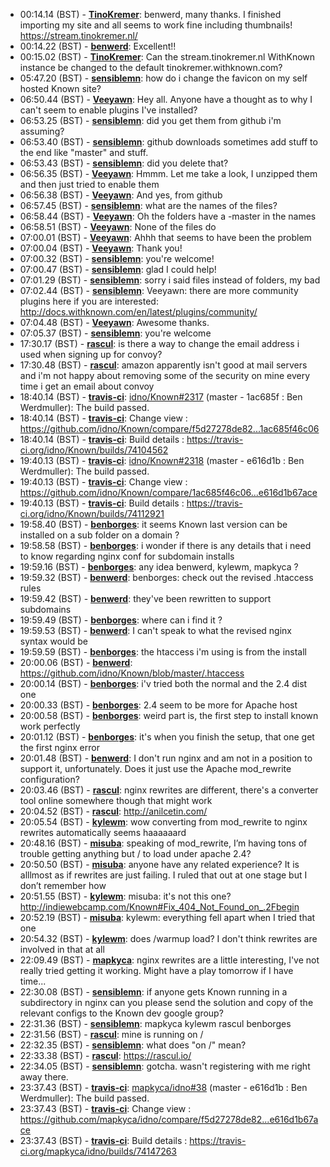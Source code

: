 * 00:14.14 (BST) - __[TinoKremer](https://github.com/TinoKremer)__: benwerd, many thanks. I finished importing my site and all seems to work fine including thumbnails! https://stream.tinokremer.nl/
* 00:14.22 (BST) - __[benwerd](https://github.com/benwerd)__: Excellent!!
* 00:15.02 (BST) - __[TinoKremer](https://github.com/TinoKremer)__: Can the stream.tinokremer.nl WithKnown instance be changed to the default tinokremer.withknown.com?
* 05:47.20 (BST) - __[sensiblemn](https://github.com/sensiblemn)__: how do i change the favicon on my self hosted Known site?
* 06:50.44 (BST) - __[Veeyawn](https://github.com/Veeyawn)__: Hey all. Anyone have a thought as to why I can't seem to enable plugins I've installed?
* 06:53.25 (BST) - __[sensiblemn](https://github.com/sensiblemn)__: did you get them from github i'm assuming?
* 06:53.40 (BST) - __[sensiblemn](https://github.com/sensiblemn)__: github downloads sometimes add stuff to the end like "master" and stuff.
* 06:53.43 (BST) - __[sensiblemn](https://github.com/sensiblemn)__: did you delete that?
* 06:56.35 (BST) - __[Veeyawn](https://github.com/Veeyawn)__: Hmmm. Let me take a look, I unzipped them and then just tried to enable them
* 06:56.38 (BST) - __[Veeyawn](https://github.com/Veeyawn)__: And yes, from github
* 06:57.45 (BST) - __[sensiblemn](https://github.com/sensiblemn)__: what are the names of the files?
* 06:58.44 (BST) - __[Veeyawn](https://github.com/Veeyawn)__: Oh the folders have a -master in the names
* 06:58.51 (BST) - __[Veeyawn](https://github.com/Veeyawn)__: None of the files do
* 07:00.01 (BST) - __[Veeyawn](https://github.com/Veeyawn)__: Ahhh that seems to have been the problem
* 07:00.04 (BST) - __[Veeyawn](https://github.com/Veeyawn)__: Thank you!
* 07:00.32 (BST) - __[sensiblemn](https://github.com/sensiblemn)__: you're welcome!
* 07:00.47 (BST) - __[sensiblemn](https://github.com/sensiblemn)__: glad I could help!
* 07:01.29 (BST) - __[sensiblemn](https://github.com/sensiblemn)__: sorry i said files instead of folders, my bad
* 07:02.44 (BST) - __[sensiblemn](https://github.com/sensiblemn)__: Veeyawn: there are more community plugins here if you are interested: http://docs.withknown.com/en/latest/plugins/community/
* 07:04.48 (BST) - __[Veeyawn](https://github.com/Veeyawn)__: Awesome thanks.
* 07:05.37 (BST) - __[sensiblemn](https://github.com/sensiblemn)__: you're welcome
* 17:30.17 (BST) - __[rascul](https://github.com/rascul)__: is there a way to change the email address i used when signing up for convoy?
* 17:30.48 (BST) - __[rascul](https://github.com/rascul)__: amazon apparently isn't good at mail servers and i'm not happy about removing some of the security on mine every time i get an email about convoy
* 18:40.14 (BST) - __[travis-ci](https://github.com/travis-ci)__: <a href="https://github.com/idno/Known/issues/2317">idno/Known#2317</a> (master - 1ac685f : Ben Werdmuller): The build passed.
* 18:40.14 (BST) - __[travis-ci](https://github.com/travis-ci)__: Change view : https://github.com/idno/Known/compare/f5d27278de82...1ac685f46c06
* 18:40.14 (BST) - __[travis-ci](https://github.com/travis-ci)__: Build details : https://travis-ci.org/idno/Known/builds/74104562
* 19:40.13 (BST) - __[travis-ci](https://github.com/travis-ci)__: <a href="https://github.com/idno/Known/issues/2318">idno/Known#2318</a> (master - e616d1b : Ben Werdmuller): The build passed.
* 19:40.13 (BST) - __[travis-ci](https://github.com/travis-ci)__: Change view : https://github.com/idno/Known/compare/1ac685f46c06...e616d1b67ace
* 19:40.13 (BST) - __[travis-ci](https://github.com/travis-ci)__: Build details : https://travis-ci.org/idno/Known/builds/74112921
* 19:58.40 (BST) - __[benborges](https://github.com/benborges)__: it seems Known last version can be installed on a sub folder on a domain ?
* 19:58.58 (BST) - __[benborges](https://github.com/benborges)__: i wonder if there is any details that i need to know regarding nginx conf for subdomain installs
* 19:59.16 (BST) - __[benborges](https://github.com/benborges)__: any idea benwerd, kylewm, mapkyca  ?
* 19:59.32 (BST) - __[benwerd](https://github.com/benwerd)__: benborges: check out the revised .htaccess rules
* 19:59.42 (BST) - __[benwerd](https://github.com/benwerd)__: they've been rewritten to support subdomains
* 19:59.49 (BST) - __[benborges](https://github.com/benborges)__: where can i find it ?
* 19:59.53 (BST) - __[benwerd](https://github.com/benwerd)__: I can't speak to what the revised nginx syntax would be
* 19:59.59 (BST) - __[benborges](https://github.com/benborges)__: the htaccess i'm using is from the install
* 20:00.06 (BST) - __[benwerd](https://github.com/benwerd)__: https://github.com/idno/Known/blob/master/.htaccess
* 20:00.14 (BST) - __[benborges](https://github.com/benborges)__: i'v tried both the normal and the 2.4 dist one
* 20:00.33 (BST) - __[benborges](https://github.com/benborges)__: 2.4 seem to be more for Apache host
* 20:00.58 (BST) - __[benborges](https://github.com/benborges)__: weird part is, the first step to install known work perfectly
* 20:01.12 (BST) - __[benborges](https://github.com/benborges)__: it's when you finish the setup, that one get the first nginx error
* 20:01.48 (BST) - __[benwerd](https://github.com/benwerd)__: I don't run nginx and am not in a position to support it, unfortunately. Does it just use the Apache mod_rewrite configuration?
* 20:03.46 (BST) - __[rascul](https://github.com/rascul)__: nginx rewrites are different, there's a converter tool online somewhere though that might work
* 20:04.52 (BST) - __[rascul](https://github.com/rascul)__: http://anilcetin.com/
* 20:05.54 (BST) - __[kylewm](https://github.com/kylewm)__: wow converting from mod_rewrite to nginx rewrites automatically seems haaaaaard
* 20:48.16 (BST) - __[misuba](https://github.com/misuba)__: speaking of mod_rewrite, I’m having tons of trouble getting anything but / to load under apache 2.4?
* 20:50.50 (BST) - __[misuba](https://github.com/misuba)__: anyone have any related experience? It is alllmost as if rewrites are just failing. I ruled that out at one stage but I don’t remember how
* 20:51.55 (BST) - __[kylewm](https://github.com/kylewm)__: misuba: it's not this one? http://indiewebcamp.com/Known#Fix_404_Not_Found_on_.2Fbegin
* 20:52.19 (BST) - __[misuba](https://github.com/misuba)__: kylewm: everything fell apart when I tried that one
* 20:54.32 (BST) - __[kylewm](https://github.com/kylewm)__: does /warmup load?  I don't think rewrites are involved in that at all
* 22:09.49 (BST) - __[mapkyca](https://github.com/mapkyca)__: nginx rewrites are a little interesting, I've not really tried getting it working. Might have a play tomorrow if I have time...
* 22:30.08 (BST) - __[sensiblemn](https://github.com/sensiblemn)__: if anyone gets Known running in a subdirectory in nginx can you please send the solution and copy of the relevant configs to the Known dev google group?
* 22:31.36 (BST) - __[sensiblemn](https://github.com/sensiblemn)__: mapkyca kylewm rascul benborges
* 22:31.56 (BST) - __[rascul](https://github.com/rascul)__: mine is running on /
* 22:32.35 (BST) - __[sensiblemn](https://github.com/sensiblemn)__: what does "on /" mean?
* 22:33.38 (BST) - __[rascul](https://github.com/rascul)__: https://rascul.io/
* 22:34.05 (BST) - __[sensiblemn](https://github.com/sensiblemn)__: gotcha. wasn't registering with me right away there.
* 23:37.43 (BST) - __[travis-ci](https://github.com/travis-ci)__: <a href="https://github.com/mapkyca/idno/issues/38">mapkyca/idno#38</a> (master - e616d1b : Ben Werdmuller): The build passed.
* 23:37.43 (BST) - __[travis-ci](https://github.com/travis-ci)__: Change view : https://github.com/mapkyca/idno/compare/f5d27278de82...e616d1b67ace
* 23:37.43 (BST) - __[travis-ci](https://github.com/travis-ci)__: Build details : https://travis-ci.org/mapkyca/idno/builds/74147263
